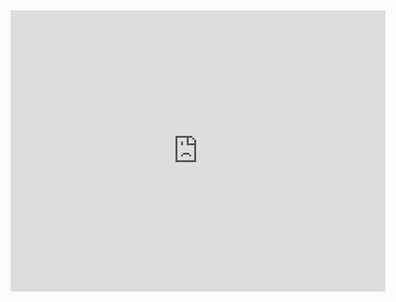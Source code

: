 <iframe width="600" height="450" src="https://datastudio.google.com/embed/reporting/43a4d0d6-d8e7-4e20-97ff-23bab6c31119/page/pURUC" frameborder="0" style="border:0" allowfullscreen></iframe>
